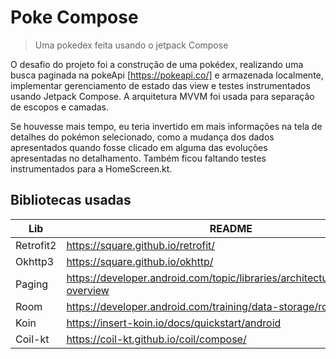 # Poke Compose

> Uma pokedex feita usando o jetpack Compose

O desafio do projeto foi a construção de uma pokédex, realizando uma busca paginada na pokeApi [https://pokeapi.co/] e armazenada localmente, implementar gerenciamento de estado das view e testes instrumentados usando Jetpack Compose.
A arquitetura MVVM foi usada para separação de escopos e camadas.

Se houvesse mais tempo, eu teria invertido em mais informações na tela de detalhes do pokémon selecionado, como a mudança dos dados apresentados quando fosse clicado em alguma das evoluções apresentadas no detalhamento. Também ficou faltando testes instrumentados para a HomeScreen.kt.

## Bibliotecas usadas
| Lib       | README                                                                        |
|-----------|-------------------------------------------------------------------------------|
| Retrofit2 | https://square.github.io/retrofit/                                            |
| Okhttp3   | https://square.github.io/okhttp/                                              |
| Paging    | https://developer.android.com/topic/libraries/architecture/paging/v3-overview |
| Room      | https://developer.android.com/training/data-storage/room                      |
| Koin      | https://insert-koin.io/docs/quickstart/android                                |
| Coil-kt   | https://coil-kt.github.io/coil/compose/                                       |                                    |